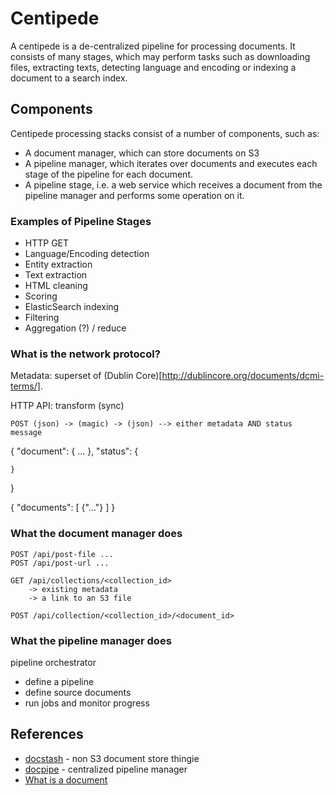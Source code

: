 # Centipede

A centipede is a de-centralized pipeline for processing documents. It consists of many stages, which may perform tasks such as downloading files, extracting texts, detecting language and encoding or indexing a document to a search index.


## Components

Centipede processing stacks consist of a number of components, such as: 

* A document manager, which can store documents on S3
* A pipeline manager, which iterates over documents and executes each stage of the pipeline for each document. 
* A pipeline stage, i.e. a web service which receives a document from the pipeline manager and performs some operation on it.


### Examples of Pipeline Stages

* HTTP GET
* Language/Encoding detection
* Entity extraction
* Text extraction 
* HTML cleaning 
* Scoring 
* ElasticSearch indexing 
* Filtering
* Aggregation (?) / reduce

### What is the network protocol?

Metadata: superset of (Dublin Core)[http://dublincore.org/documents/dcmi-terms/].

HTTP API: transform (sync)
    
    POST (json) -> (magic) -> (json) --> either metadata AND status message


{
    "document": {
        ... 
    },
    "status": {

    }
}


{
    "documents": [
        {"..."}
    ]
}

### What the document manager does

    POST /api/post-file ...
    POST /api/post-url ... 

    GET /api/collections/<collection_id>
        -> existing metadata 
        -> a link to an S3 file

    POST /api/collection/<collection_id>/<document_id>


### What the pipeline manager does

pipeline orchestrator 

* define a pipeline 
* define source documents
* run jobs and monitor progress


## References

* [docstash](https://github.com/pudo/docstash) - non S3 document store thingie 
* [docpipe](https://github.com/pudo/docpipe) - centralized pipeline manager
* [What is a document](http://people.ischool.berkeley.edu/~buckland/whatdoc.html)
